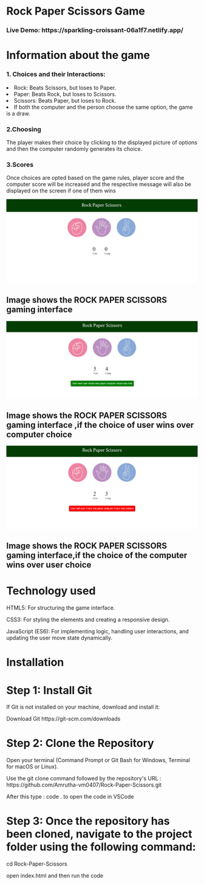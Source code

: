 <h1>Rock Paper Scissors Game</h1>
<h3>Live Demo: https://sparkling-croissant-06a1f7.netlify.app/</h3>
<h1>Information about the game</h1>
<h3>1. Choices and their Interactions:</h3>
<li>Rock: Beats Scissors, but loses to Paper.</li>
<li>Paper: Beats Rock, but loses to Scissors.</li>
<li>Scissors: Beats Paper, but loses to Rock.</li>
<li>If both the computer and the person choose the same option, the game is a draw.</li>
<h3>2.Choosing</h3>
<p>The player makes their choice by clicking to the displayed picture of options and then the computer randomly generates its choice.</p>
<h3>3.Scores</h3>
<p>Once choices are opted based on the game rules, player score and the computer score will be increased and the respective message will also be displayed on the screen if one of them wins</p>
<img src="Screenshot 2024-10-03 225555.png">
<h2>Image shows the ROCK PAPER SCISSORS gaming interface</h2>
<img src="Screenshot 2024-10-03 225655.png">
<h2>Image shows the ROCK PAPER SCISSORS gaming interface ,if the choice of user wins over computer choice</h2>
<img src="Screenshot 2024-10-03 225622.png">
<h2>Image shows the ROCK PAPER SCISSORS gaming interface,if the choice of the computer wins over user choice </h2>
<h1>Technology used</h1>
<p>HTML5: For structuring the game interface.</p>
<p>CSS3: For styling the elements and creating a responsive design.</p>
<p>JavaScript (ES6): For implementing logic, handling user interactions, and updating the user move state dynamically.</p>

<h1>Installation</h1>

<h1>Step 1: Install Git </h1>
<p>If Git is not installed on your machine, download and install it:</p>
<p>Download Git https://git-scm.com/downloads</p>



<h1>Step 2: Clone the Repository</h1>
<p>Open your terminal (Command Prompt or Git Bash for Windows, Terminal for macOS or Linux).</p>
<p>Use the git clone command followed by the repository's URL : https://github.com/Amrutha-vm0407/Rock-Paper-Scissors.git</p>
<p>After this type : code . to open the code in VSCode</p>



<h1>Step 3: Once the repository has been cloned, navigate to the project folder using the following command:</h1>
<p>cd Rock-Paper-Scissors</p>
<p>open index.html and then run the code </p>


